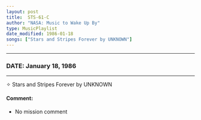 ```yaml
---
layout: post
title:  STS-61-C
author: "NASA: Music to Wake Up By"
type: MusicPlaylist
date_modified: 1986-01-18
songs: ["Stars and Stripes Forever by UNKNOWN"]
---
```


----
### DATE: January 18, 1986
----
✧ Stars and Stripes Forever by UNKNOWN

#### Comment:
* No mission comment



<br/>
<center>
	<a target="_blank"
	   href="https://twitter.com/intent/tweet?hashtags=Space,NASA,Playlist,NASAWakeupCalls,SpaceProgram&text={{ page.author}}, '{{ page.songs.first }}' {{ page.title }}, {{ page.date | date: '%B %d, %Y' }}. {{ site.url }}{{ page.url }}&via=nasawakeupcalls"><i class="fab fa-twitter" alt="Tweet this page" style="font-size: 1.3em;"></i></a>
	&nbsp; 	<i class="fas fa-user-astronaut" style="font-size: 1.5em;"></i> &nbsp;
    <a type="amzn" search="'Stars and Stripes Forever by UNKNOWN'" category="popular music">
    <i class="fab fa-amazon" style="font-size: 1.3em;"></i></a>
</center>
